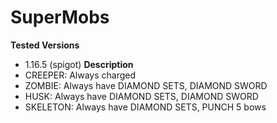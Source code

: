 # SuperMobs
 
 **Tested Versions**
  - 1.16.5 (spigot)
 **Description**
  - CREEPER: Always charged
  - ZOMBIE: Always have DIAMOND SETS, DIAMOND SWORD
  - HUSK: Always have DIAMOND SETS, DIAMOND SWORD
  - SKELETON: Always have DIAMOND SETS, PUNCH 5 bows

